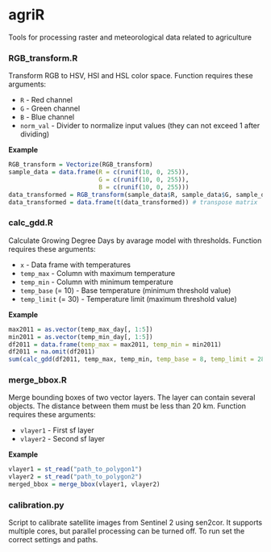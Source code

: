 # agriR
Tools for processing raster and meteorological data related to agriculture

### RGB_transform.R
Transform RGB to HSV, HSI and HSL color space. Function requires these arguments:
- `R` - Red channel
- `G` - Green channel
- `B` - Blue channel
- `norm_val` - Divider to normalize input values (they can not exceed 1 after dividing)

**Example**
``` r
RGB_transform = Vectorize(RGB_transform)
sample_data = data.frame(R = c(runif(10, 0, 255)), 
                         G = c(runif(10, 0, 255)),
                         B = c(runif(10, 0, 255)))
data_transformed = RGB_transform(sample_data$R, sample_data$G, sample_data$B, 255)
data_transformed = data.frame(t(data_transformed)) # transpose matrix
```

### calc_gdd.R
Calculate Growing Degree Days by avarage model with thresholds. Function requires these arguments:
- `x` - Data frame with temperatures
- `temp_max` - Column with maximum temperature
- `temp_min` - Column with minimum temperature
- `temp_base` (= 10) - Base temperature (minimum threshold value)
- `temp_limit` (= 30) - Temperature limit (maximum threshold value)

**Example**
``` r
max2011 = as.vector(temp_max_day[, 1:5])
min2011 = as.vector(temp_min_day[, 1:5])
df2011 = data.frame(temp_max = max2011, temp_min = min2011)
df2011 = na.omit(df2011)
sum(calc_gdd(df2011, temp_max, temp_min, temp_base = 8, temp_limit = 28))
```

### merge_bbox.R
Merge bounding boxes of two vector layers. The layer can contain several objects. The distance between them must be less than 20 km. Function requires these arguments:
- `vlayer1` - First sf layer
- `vlayer2` - Second sf layer

**Example**
``` r
vlayer1 = st_read("path_to_polygon1")
vlayer2 = st_read("path_to_polygon2")
merged_bbox = merge_bbox(vlayer1, vlayer2)
```

### calibration.py
Script to calibrate satellite images from Sentinel 2 using sen2cor. It supports multiple cores, but parallel processing can be turned off. To run set the correct settings and paths.
